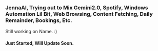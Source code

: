 ### JennaAI, Trying out to Mix Gemini2.0, Spotify, Windows Automation Lil Bit, Web Browsing, Content Fetching, Daily Remainder, Bookings, Etc.

Still working on Name. :)

#### Just Started, Will Update Soon.
